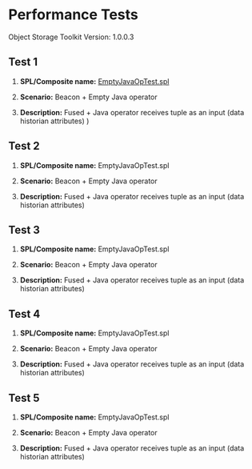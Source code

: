 Performance Tests
=================

Object Storage Toolkit Version: 1.0.0.3

Test 1
------

1.  **SPL/Composite name:** [EmptyJavaOpTest.spl](https://github.com/IBMStreams/streamsx.objectstorage/blob/performance/test/performance/com.ibm.streams.objectstorage.generic.test/com.ibm.streamsx.objectstorage.generic.perftest/EmptyJavaOpTest.spl)

2.  **Scenario:** Beacon + Empty Java operator

3.  **Description:** Fused + Java operator receives tuple as an input (data historian attributes)
)
 
Test 2
------

1.  **SPL/Composite name:** EmptyJavaOpTest.spl

2.  **Scenario:** Beacon + Empty Java operator

3.  **Description:** Fused + Java operator receives tuple as an input (data historian attributes)

Test 3
------
1.  **SPL/Composite name:** EmptyJavaOpTest.spl

2.  **Scenario:** Beacon + Empty Java operator

3.  **Description:** Fused + Java operator receives tuple as an input (data historian attributes)

Test 4
------
1.  **SPL/Composite name:** EmptyJavaOpTest.spl

2.  **Scenario:** Beacon + Empty Java operator

3.  **Description:** Fused + Java operator receives tuple as an input (data historian attributes)

Test 5
------

1.  **SPL/Composite name:** EmptyJavaOpTest.spl

2.  **Scenario:** Beacon + Empty Java operator

3.  **Description:** Fused + Java operator receives tuple as an input (data historian attributes)

